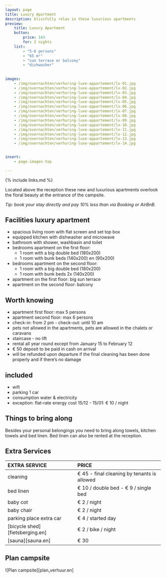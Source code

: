 ```yaml
---
layout: page
title: Luxury Apartment
description: blissfully relax in these luxurious apartments
preview: 
    title: Luxury Apartment
    button:
        price: 143
        for: 2 nights
    list:
        - "5-6 persons"
        - "65 m²"
        - "sun terrace or balcony"
        - "dishwasher"
        
        
images:
    - /img/overnachten/verhuring-luxe-appartement/lx-01.jpg
    - /img/overnachten/verhuring-luxe-appartement/lx-02.jpg
    - /img/overnachten/verhuring-luxe-appartement/lx-03.jpg
    - /img/overnachten/verhuring-luxe-appartement/lx-04.jpg
    - /img/overnachten/verhuring-luxe-appartement/lx-05.jpg
    - /img/overnachten/verhuring-luxe-appartement/lx-06.jpg
    - /img/overnachten/verhuring-luxe-appartement/lx-07.jpg
    - /img/overnachten/verhuring-luxe-appartement/lx-08.jpg
    - /img/overnachten/verhuring-luxe-appartement/lx-09.jpg
    - /img/overnachten/verhuring-luxe-appartement/lx-10.jpg
    - /img/overnachten/verhuring-luxe-appartement/lx-11.jpg
    - /img/overnachten/verhuring-luxe-appartement/lx-12.jpg
    - /img/overnachten/verhuring-luxe-appartement/lx-13.jpg
    - /img/overnachten/verhuring-luxe-appartement/lx-14.jpg
    

insert:
    - page-images-top

---
```

{% include links.md %}

Located above the reception these new and luxurious apartments overlook the floral beauty at the entrance of the campsite.

*Tip: book your stay directly and pay 10% less than via Booking or AirBnB.*

## Facilities luxury apartment

- spacious living room with flat screen and set top box
- equipped kitchen with dishwasher and microwave 
- bathroom with shower, washbasin and toilet
- bedrooms apartment on the first floor:
    - 1 room with a big double bed (180x200)
    - 1 room with bunk beds (140x200) en (90x200)
- bedrooms apartment on the second floor:
    - 1 room with a big double bed (180x200)
    - 1 room with bunk beds 2x (140x200)
- apartment on the first floor: big sun terrace
- apartment on the second floor: balcony

    
## Worth knowing

- apartment first floor: max 5 persons
- apartment second floor: max 6 persons
- check-in: from 2 pm - check-out: until 10 am
- pets not allowed in the apartments, pets are allowed in the chalets or caravans
- staircase - no lift
- rental all year round except from January 15 to February 12
- € 50 deposit to be paid in cash on arrival
- will be refunded upon departure if the final cleaning has been done properly and if there’s no damage 

## included
- wifi
- parking 1 car
- consumption water & electricity
- exception: flat-rate energy cost 15/12 - 15/01: € 10 / night


## Things to bring along
Besides your personal belongings you need to bring along towels, kitchen towels and bed linen.
Bed linen can also be rented at the reception.



## Extra Services

EXTRA SERVICE             | PRICE
:-------------------|:-----------|
cleaning          | € 45 - final cleaning by tenants is allowed
bed linen        | € 10 / double bed - € 9 / single bed
baby cot          | € 2 / night
baby chair         | € 2 / night
parking place extra car  | € 4 / started day
[bicycle shed][fietsberging.en]| € 2 / bike / night
[sauna][sauna.en]   | € 30

## Plan campsite

![Plan campsite][plan_verhuur.en]
